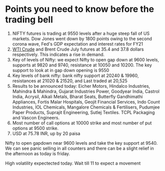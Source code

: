 # Points you need to know before the trading bell
1. NIFTY futures is trading at 9550 levels after a huge steep fall of US markets. Dow Jones went down by 1800 points owing to the second corona wave, Fed's GDP expectation and interest rates for FY21 
2. [WTI Crude](https://github.com/gauravkumar28/TrademanzaWebPages/blob/master/docs/glossaries/wti.html) and Brent Crude July futures at 35.4 and 37.8 dollars respectively. This indicates a rise in demand.
3. Key of levels of Nifty: we expect Nifty to open gap down at 9600 levels, supports at 9820 and 9740, resistance at 10050 and 10200. The key support to look at in gap down opening is 9550 
4. Key levels of bank nifty: bank nifty support at 20240 & 19960, resistances at 21020 & 21520, and Last traded at 20,525
5. Results to be announced today: Eicher Motors, Hindalco Industries, Mahindra & Mahindra, Gujarat Industries Power, Goodyear India, Castrol India, Acrysil, Alkali Metals, Bharat Seats, Butterfly Gandhimathi Appliances, Fortis Malar Hospitals, Geojit Financial Services, Indo Count Industries, IOL Chemicals, Mangalore Chemicals & Fertilisers, Pudumjee Paper Products, Suprajit Engineering, Sutlej Textiles. TCPL Packaging and Vascon Engineers.
6. Most number of call options at 10000 strike and most number of put options at 9500 strike. 
7. USD at 75.78 INR, up by 20 paisa

Nifty to  open gapdown near 9600 levels and take the key support at 9540. We can see panic selling in all counters and there can be a slight relief in the afternoon as today is friday.

High volatility expectected today. Wait till 11 to expect a movement
